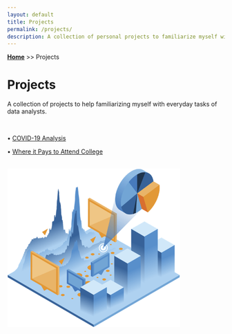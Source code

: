 ```yaml
---
layout: default
title: Projects
permalink: /projects/
description: A collection of personal projects to familiarize myself with everyday tasks of data analysts.
---
```

**[Home](../)** >> Projects
# Projects

A collection of projects to help familiarizing myself with everyday tasks of data analysts.

<br>

• <a href="../projects/covid_19_analysis/html-to-markdown.md" target="_blank">COVID-19 Analysis</a>

• [Where it Pays to Attend College](#)

<br>

<img src="/projects/projects_page_image.png" alt="projects_page_image" width="400">
